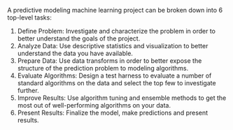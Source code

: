A predictive modeling machine learning project can be broken down into 6 top-level tasks:
1. Define Problem: Investigate and characterize the problem in order to better understand the goals of the project.
2. Analyze Data: Use descriptive statistics and visualization to better understand the data you have available.
3. Prepare Data: Use data transforms in order to better expose the structure of the prediction problem to modeling algorithms.
4. Evaluate Algorithms: Design a test harness to evaluate a number of standard algorithms on the data and select the top few to investigate further.
5. Improve Results: Use algorithm tuning and ensemble methods to get the most out of well-performing algorithms on your data.
6. Present Results: Finalize the model, make predictions and present results.
